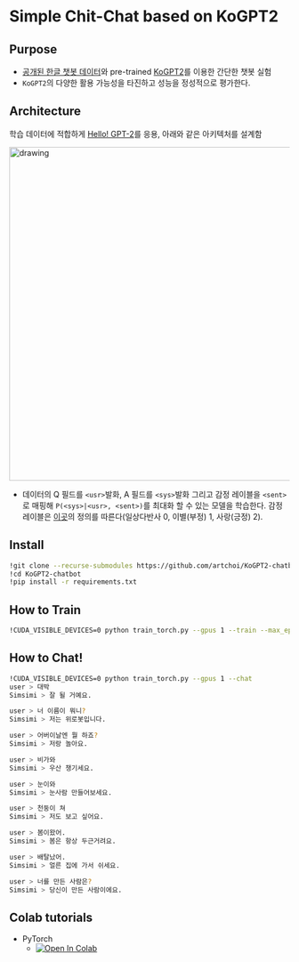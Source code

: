 # Simple Chit-Chat based on KoGPT2

## Purpose

- [공개된 한글 챗봇 데이터](https://github.com/songys/Chatbot_data)와 pre-trained [KoGPT2](https://github.com/SKT-AI/KoGPT2)를 이용한 간단한 챗봇 실험
- `KoGPT2`의 다양한 활용 가능성을 타진하고 성능을 정성적으로 평가한다.

## Architecture

학습 데이터에 적합하게 [Hello! GPT-2](https://arxiv.org/abs/1907.05774)를 응용, 아래와 같은 아키텍처를 설계함

<img src="imgs/simsimi.png" alt="drawing" style="width:600px;"/>


- 데이터의 Q 필드를 `<usr>`발화, A 필드를 `<sys>`발화 그리고 감정 레이블을 `<sent>`로 매핑해 `P(<sys>|<usr>, <sent>)`를 최대화 할 수 있는 모델을 학습한다. 감정 레이블은 [이곳](https://github.com/songys/Chatbot_data)의 정의를 따른다(일상다반사 0, 이별(부정) 1, 사랑(긍정) 2).

## Install


```bash
!git clone --recurse-submodules https://github.com/artchoi/KoGPT2-chatbot.git
!cd KoGPT2-chatbot
!pip install -r requirements.txt 
```

## How to Train

```bash
!CUDA_VISIBLE_DEVICES=0 python train_torch.py --gpus 1 --train --max_epochs 2
```

## How to Chat!

```bash
!CUDA_VISIBLE_DEVICES=0 python train_torch.py --gpus 1 --chat
user > 대박 
Simsimi > 잘 될 거예요.

user > 너 이름이 뭐니?
Simsimi > 저는 위로봇입니다.

user > 어버이날엔 뭘 하죠?
Simsimi > 저랑 놀아요.

user > 비가와
Simsimi > 우산 챙기세요.

user > 눈이와
Simsimi > 눈사람 만들어보세요.

user > 천둥이 쳐
Simsimi > 저도 보고 싶어요.

user > 봄이왔어.
Simsimi > 봄은 항상 두근거려요.

user > 배탈났어.
Simsimi > 얼른 집에 가서 쉬세요.

user > 너를 만든 사람은?
Simsimi > 당신이 만든 사람이에요.
```

## Colab tutorials

- PyTorch
  - [![Open In Colab](https://colab.research.google.com/assets/colab-badge.svg)](https://colab.research.google.com/github/haven-jeon/KoGPT2-chatbot/blob/master/KoGPT2_chatbot_pytorch.ipynb)

